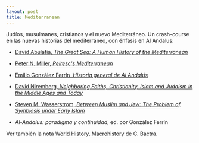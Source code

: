 ```yaml
---
layout: post
title: Mediterranean
---
```


Judíos, musulmanes, cristianos y el nuevo Mediterráneo. Un crash-course en las nuevas historias del mediterráneo, con énfasis en Al Andalus:

* [David Abulafia, *The Great Sea: A Human History of the Mediterranean*](https://www.amazon.com/Great-Sea-Human-History-Mediterranean/dp/019931599X?ie=UTF8&*Version*=1&*entries*=0)

* [Peter N. Miller, *Peiresc's Mediterranean*](https://www.amazon.com/Peirescs-Mediterranean-World-Peter-Miller-ebook/dp/B00W98ZUNS/ref=sr_1_1?s=books&ie=UTF8&qid=1464764319&sr=1-1&keywords=miller+peiresc)

* [Emilio González Ferrín, *Historia general de Al Andalús*](http://www.casadellibro.com/libro-historia-general-de-al-andalus/9788488586810/1101167)
* [David Niremberg, *Neighboring Faiths, Christianity, Islam and Judaism in the Middle Ages and Today*](http://www.press.uchicago.edu/ucp/books/book/chicago/N/bo18602093.html)
* [Steven M. Wasserstrom, *Between Muslim and Jew: The Problem of Symbiosis under Early Islam*](http://press.princeton.edu/titles/5729.html)
* *Al-Andalus: paradigma y continuidad*, ed. por González Ferrín 


Ver también la nota [World History, Macrohistory](http://bactra.org/notebooks/world-history.html) de C. Bactra. 